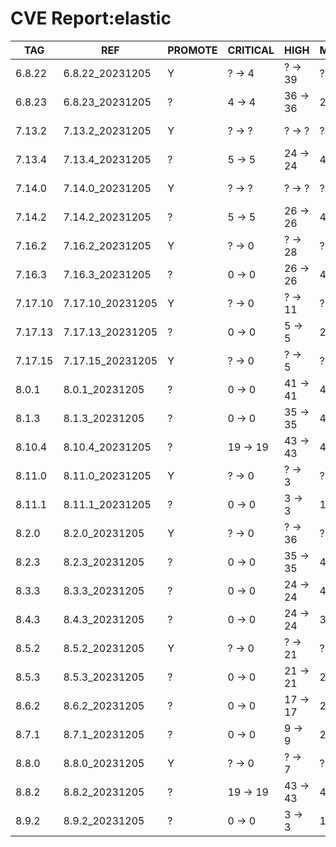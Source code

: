 # CVE Report:elastic
|   TAG   |       REF        | PROMOTE | CRITICAL |   HIGH   |  MEDIUM  |   LOW    | UNKNOWN |
|---------|------------------|---------|----------|----------|----------|----------|---------|
| 6.8.22  | 6.8.22_20231205  | Y       | ? -> 4   | ? -> 39  | ? -> 475 | ? -> 555 | ? -> 0  |
| 6.8.23  | 6.8.23_20231205  | ?       | 4 -> 4   | 36 -> 36 | 29 -> 29 | 2 -> 2   | 0 -> 0  |
| 7.13.2  | 7.13.2_20231205  | Y       | ? -> ?   | ? -> ?   | ? -> ?   | ? -> ?   | ? -> ?  |
| 7.13.4  | 7.13.4_20231205  | ?       | 5 -> 5   | 24 -> 24 | 40 -> 40 | 5 -> 5   | 0 -> 0  |
| 7.14.0  | 7.14.0_20231205  | Y       | ? -> ?   | ? -> ?   | ? -> ?   | ? -> ?   | ? -> ?  |
| 7.14.2  | 7.14.2_20231205  | ?       | 5 -> 5   | 26 -> 26 | 44 -> 44 | 5 -> 5   | 0 -> 0  |
| 7.16.2  | 7.16.2_20231205  | Y       | ? -> 0   | ? -> 28  | ? -> 47  | ? -> 20  | ? -> 0  |
| 7.16.3  | 7.16.3_20231205  | ?       | 0 -> 0   | 26 -> 26 | 44 -> 44 | 23 -> 23 | 0 -> 0  |
| 7.17.10 | 7.17.10_20231205 | Y       | ? -> 0   | ? -> 11  | ? -> 29  | ? -> 20  | ? -> 0  |
| 7.17.13 | 7.17.13_20231205 | ?       | 0 -> 0   | 5 -> 5   | 20 -> 20 | 19 -> 19 | 0 -> 0  |
| 7.17.15 | 7.17.15_20231205 | Y       | ? -> 0   | ? -> 5   | ? -> 19  | ? -> 19  | ? -> 0  |
| 8.0.1   | 8.0.1_20231205   | ?       | 0 -> 0   | 41 -> 41 | 44 -> 44 | 24 -> 24 | 0 -> 0  |
| 8.1.3   | 8.1.3_20231205   | ?       | 0 -> 0   | 35 -> 35 | 41 -> 41 | 24 -> 24 | 0 -> 0  |
| 8.10.4  | 8.10.4_20231205  | ?       | 19 -> 19 | 43 -> 43 | 41 -> 41 | 5 -> 5   | 0 -> 0  |
| 8.11.0  | 8.11.0_20231205  | Y       | ? -> 0   | ? -> 3   | ? -> 11  | ? -> 18  | ? -> 0  |
| 8.11.1  | 8.11.1_20231205  | ?       | 0 -> 0   | 3 -> 3   | 11 -> 11 | 18 -> 18 | 0 -> 0  |
| 8.2.0   | 8.2.0_20231205   | Y       | ? -> 0   | ? -> 36  | ? -> 42  | ? -> 21  | ? -> 0  |
| 8.2.3   | 8.2.3_20231205   | ?       | 0 -> 0   | 35 -> 35 | 45 -> 45 | 24 -> 24 | 0 -> 0  |
| 8.3.3   | 8.3.3_20231205   | ?       | 0 -> 0   | 24 -> 24 | 42 -> 42 | 24 -> 24 | 0 -> 0  |
| 8.4.3   | 8.4.3_20231205   | ?       | 0 -> 0   | 24 -> 24 | 31 -> 31 | 21 -> 21 | 0 -> 0  |
| 8.5.2   | 8.5.2_20231205   | Y       | ? -> 0   | ? -> 21  | ? -> 26  | ? -> 22  | ? -> 0  |
| 8.5.3   | 8.5.3_20231205   | ?       | 0 -> 0   | 21 -> 21 | 26 -> 26 | 22 -> 22 | 0 -> 0  |
| 8.6.2   | 8.6.2_20231205   | ?       | 0 -> 0   | 17 -> 17 | 27 -> 27 | 22 -> 22 | 0 -> 0  |
| 8.7.1   | 8.7.1_20231205   | ?       | 0 -> 0   | 9 -> 9   | 23 -> 23 | 22 -> 22 | 0 -> 0  |
| 8.8.0   | 8.8.0_20231205   | Y       | ? -> 0   | ? -> 7   | ? -> 23  | ? -> 22  | ? -> 0  |
| 8.8.2   | 8.8.2_20231205   | ?       | 19 -> 19 | 43 -> 43 | 41 -> 41 | 5 -> 5   | 0 -> 0  |
| 8.9.2   | 8.9.2_20231205   | ?       | 0 -> 0   | 3 -> 3   | 16 -> 16 | 21 -> 21 | 0 -> 0  |
